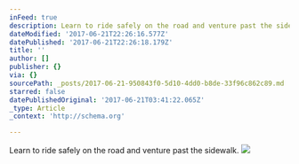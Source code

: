 ```yaml
---
inFeed: true
description: Learn to ride safely on the road and venture past the sidewalk.
dateModified: '2017-06-21T22:26:16.577Z'
datePublished: '2017-06-21T22:26:18.179Z'
title: ''
author: []
publisher: {}
via: {}
sourcePath: _posts/2017-06-21-950843f0-5d10-4dd0-b8de-33f96c862c89.md
starred: false
datePublishedOriginal: '2017-06-21T03:41:22.065Z'
_type: Article
_context: 'http://schema.org'

---
```

Learn to ride safely on the road and venture past the sidewalk.
![](https://the-grid-user-content.s3-us-west-2.amazonaws.com/beaa7dac-afbf-45df-bf11-634232e15b38.jpg)